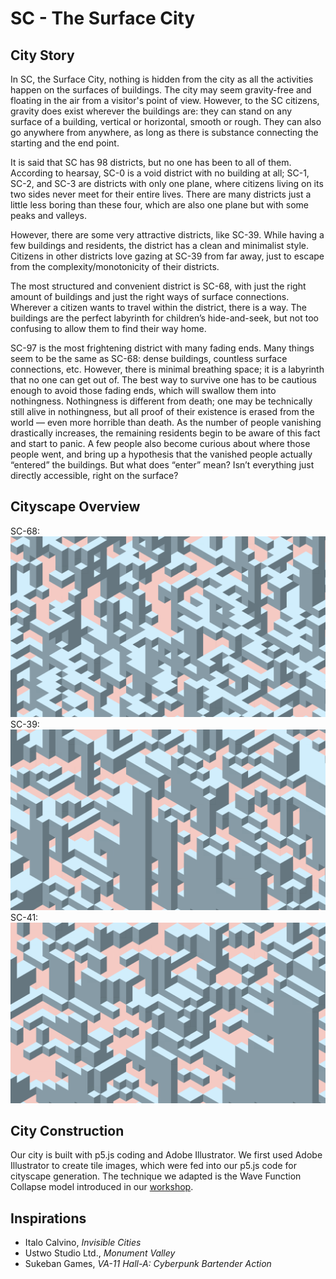 # SC - The Surface City

## City Story

In SC, the Surface City, nothing is hidden from the city as all the activities happen on the surfaces of buildings. The city may seem gravity-free and floating in the air from a visitor's point of view. However, to the SC citizens, gravity does exist wherever the buildings are: they can stand on any surface of a building, vertical or horizontal, smooth or rough. They can also go anywhere from anywhere, as long as there is substance connecting the starting and the end point. 

It is said that SC has 98 districts, but no one has been to all of them. According to hearsay, SC-0 is a void district with no building at all; SC-1, SC-2, and SC-3 are districts with only one plane, where citizens living on its two sides never meet for their entire lives. There are many districts just a little less boring than these four, which are also one plane but with some peaks and valleys. 

However, there are some very attractive districts, like SC-39. While having a few buildings and residents, the district has a clean and minimalist style. Citizens in other districts love gazing at SC-39 from far away, just to escape from the complexity/monotonicity of their districts. 

The most structured and convenient district is SC-68, with just the right amount of buildings and just the right ways of surface connections. Wherever a citizen wants to travel within the district, there is a way. The buildings are the perfect labyrinth for children’s hide-and-seek, but not too confusing to allow them to find their way home. 

SC-97 is the most frightening district with many fading ends. Many things seem to be the same as SC-68: dense buildings, countless surface connections, etc. However, there is minimal breathing space; it is a labyrinth that no one can get out of. The best way to survive one has to be cautious enough to avoid those fading ends, which will swallow them into nothingness. Nothingness is different from death; one may be technically still alive in nothingness, but all proof of their existence is erased from the world — even more horrible than death. As the number of people vanishing drastically increases, the remaining residents begin to be aware of this fact and start to panic. A few people also become curious about where those people went, and bring up a hypothesis that the vanished people actually “entered” the buildings. But what does “enter” mean? Isn’t everything just directly accessible, right on the surface? 

## Cityscape Overview
SC-68:
![SC-68](https://github.com/cyeeee/surface-city/blob/main/SC-68.png)
SC-39:
![SC-39](https://github.com/cyeeee/surface-city/blob/main/SC-39.png)
SC-41:
![SC-41](https://github.com/cyeeee/surface-city/blob/main/SC-41.png)

## City Construction
Our city is built with p5.js coding and Adobe Illustrator. We first used Adobe Illustrator to create tile images, which were fed into our p5.js code for cityscape generation. The technique we adapted is the Wave Function Collapse model introduced in our [workshop](https://github.com/idm-visible-cities/visible-cities). 

## Inspirations
- Italo Calvino, *Invisible Cities*
- Ustwo Studio Ltd., *Monument Valley*
- Sukeban Games, *VA-11 Hall-A: Cyberpunk Bartender Action*
